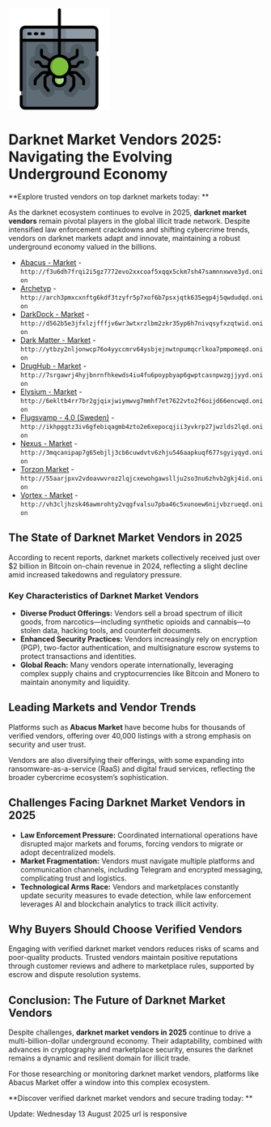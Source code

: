 <img src="/base/footer.webp" width="200">


# Darknet Market Vendors 2025: Navigating the Evolving Underground Economy

**Explore trusted vendors on top darknet markets today: **

As the darknet ecosystem continues to evolve in 2025, **darknet market vendors** remain pivotal players in the global illicit trade network. Despite intensified law enforcement crackdowns and shifting cybercrime trends, vendors on darknet markets adapt and innovate, maintaining a robust underground economy valued in the billions.

*   [Abacus - Market](http://f3u6dh7frqi2i5gz7772evo2xxcoaf5xqqx5ckm7sh47samnnxwve3yd.onion) - `http://f3u6dh7frqi2i5gz7772evo2xxcoaf5xqqx5ckm7sh47samnnxwve3yd.onion`
*   [Archetyp](@archetyp) - `http://arch3pmxcxnftg6kdf3tzyfr5p7xof6b7psxjqtk635egp4j5qwdudqd.onion`
*   [DarkDock - Market](http://d562b5e3jfxlzjfffjv6wr3wtxrzlbm2zkr35yp6h7nivqsyfxzqtwid.onion) - `http://d562b5e3jfxlzjfffjv6wr3wtxrzlbm2zkr35yp6h7nivqsyfxzqtwid.onion`
*   [Dark Matter - Market](http://ytbzy2nljonwcp76o4yyccmrv64ysbjejnwtnpumqcrlkoa7pmpomeqd.onion) - `http://ytbzy2nljonwcp76o4yyccmrv64ysbjejnwtnpumqcrlkoa7pmpomeqd.onion`
*   [DrugHub - Market](http://7srgawrj4hyjbnrnfhkewds4iu4fu6poypbyap6gwptcasnpwzgjjyyd.onion) - `http://7srgawrj4hyjbnrnfhkewds4iu4fu6poypbyap6gwptcasnpwzgjjyyd.onion`
*   [Elysium - Market](http://6ekltb4rr7br2gjqixjwiymwvg7mmhf7et7622vto2f6oijd66encwqd.onion) - `http://6ekltb4rr7br2gjqixjwiymwvg7mmhf7et7622vto2f6oijd66encwqd.onion`
*   [Flugsvamp - 4.0 (Sweden)](http://ikhpggtz3iv6gfebiqagmb4zto2e6xepocqjii3yvkrp27jwzlds2lqd.onion) - `http://ikhpggtz3iv6gfebiqagmb4zto2e6xepocqjii3yvkrp27jwzlds2lqd.onion`
*   [Nexus - Market](http://3mqcanipap7g65ebjlj3cb6cuwdvtv6zhju546aapkuqf677sgyiyqyd.onion) - `http://3mqcanipap7g65ebjlj3cb6cuwdvtv6zhju546aapkuqf677sgyiyqyd.onion`
*   [Torzon Market](http://55aarjpxv2vdoavwvroz2lqjcxewohgawsllju2so3nu6zhvb2gkj4id.onion) - `http://55aarjpxv2vdoavwvroz2lqjcxewohgawsllju2so3nu6zhvb2gkj4id.onion`
*   [Vortex - Market](http://vh3cljhzsk46awmrohty2vqgfvalsu7pba46c5xunoew6nijvbzrueqd.onion) - `http://vh3cljhzsk46awmrohty2vqgfvalsu7pba46c5xunoew6nijvbzrueqd.onion`


## The State of Darknet Market Vendors in 2025

According to recent reports, darknet markets collectively received just over \$2 billion in Bitcoin on-chain revenue in 2024, reflecting a slight decline amid increased takedowns and regulatory pressure.

### Key Characteristics of Darknet Market Vendors

- **Diverse Product Offerings:** Vendors sell a broad spectrum of illicit goods, from narcotics—including synthetic opioids and cannabis—to stolen data, hacking tools, and counterfeit documents.
- **Enhanced Security Practices:** Vendors increasingly rely on encryption (PGP), two-factor authentication, and multisignature escrow systems to protect transactions and identities.
- **Global Reach:** Many vendors operate internationally, leveraging complex supply chains and cryptocurrencies like Bitcoin and Monero to maintain anonymity and liquidity.


## Leading Markets and Vendor Trends

Platforms such as **Abacus Market** have become hubs for thousands of verified vendors, offering over 40,000 listings with a strong emphasis on security and user trust.

Vendors are also diversifying their offerings, with some expanding into ransomware-as-a-service (RaaS) and digital fraud services, reflecting the broader cybercrime ecosystem’s sophistication.

## Challenges Facing Darknet Market Vendors in 2025

- **Law Enforcement Pressure:** Coordinated international operations have disrupted major markets and forums, forcing vendors to migrate or adopt decentralized models.
- **Market Fragmentation:** Vendors must navigate multiple platforms and communication channels, including Telegram and encrypted messaging, complicating trust and logistics.
- **Technological Arms Race:** Vendors and marketplaces constantly update security measures to evade detection, while law enforcement leverages AI and blockchain analytics to track illicit activity.


## Why Buyers Should Choose Verified Vendors

Engaging with verified darknet market vendors reduces risks of scams and poor-quality products. Trusted vendors maintain positive reputations through customer reviews and adhere to marketplace rules, supported by escrow and dispute resolution systems.

## Conclusion: The Future of Darknet Market Vendors

Despite challenges, **darknet market vendors in 2025** continue to drive a multi-billion-dollar underground economy. Their adaptability, combined with advances in cryptography and marketplace security, ensures the darknet remains a dynamic and resilient domain for illicit trade.

For those researching or monitoring darknet market vendors, platforms like Abacus Market offer a window into this complex ecosystem.

**Discover verified darknet market vendors and secure trading today: **











Update:  Wednesday 13 August 2025 url is responsive